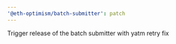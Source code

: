 ```yaml
---
'@eth-optimism/batch-submitter': patch
---
```


Trigger release of the batch submitter with yatm retry fix
